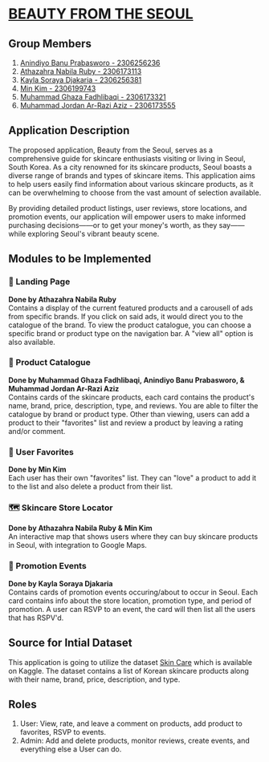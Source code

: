 # [BEAUTY FROM THE SEOUL](http://muhammad-ghaza31-beautyfromtheseoul.pbp.cs.ui.ac.id/)

## Group Members
1. [Anindiyo Banu Prabasworo - 2306256236](https://github.com/skibidiyo)
2. [Athazahra Nabila Ruby - 2306173113](https://github.com/thataruby)
3. [Kayla Soraya Djakaria - 2306256381](https://github.com/luticakep)
4. [Min Kim - 2306199743](https://github.com/wuyu0107)
5. [Muhammad Ghaza Fadhlibaqi - 2306173321](https://github.com/GhazaFadhlilbaqi)
6. [Muhammad Jordan Ar-Razi Aziz - 2306173555](https://github.com/jordanaziz18)

## Application Description
The proposed application, Beauty from the Seoul, serves as a comprehensive guide for skincare enthusiasts visiting or living in Seoul, South Korea. As a city renowned for its skincare products, Seoul boasts a diverse range of brands and types of skincare items. This application aims to help users easily find information about various skincare products, as it can be overwhelming to choose from the vast amount of selection available.

By providing detailed product listings, user reviews, store locations, and promotion events, our application will empower users to make informed purchasing decisions——or to get your money's worth, as they say——while exploring Seoul's vibrant beauty scene.

## Modules to be Implemented
### 📜 Landing Page
**Done by Athazahra Nabila Ruby**  
Contains a display of the current featured products and a carousell of ads from specific brands. If you click on said ads, it would direct you to the catalogue of the brand. To view the product catalogue, you can choose a specific brand or product type on the navigation bar. A "view all" option is also available.

### 🧼 Product Catalogue  
**Done by Muhammad Ghaza Fadhlibaqi, Anindiyo Banu Prabasworo, & Muhammad Jordan Ar-Razi Aziz**  
Contains cards of the skincare products, each card contains the product's name, brand, price, description, type, and reviews. You are able to filter the catalogue by brand or product type. Other than viewing, users can add a product to their "favorites" list and review a product by leaving a rating and/or comment.

### 💌 User Favorites  
**Done by Min Kim**  
Each user has their own "favorites" list. They can "love" a product to add it to the list and also delete a product from their list. 

### 🗺️ Skincare Store Locator
**Done by Athazahra Nabila Ruby & Min Kim**  
An interactive map that shows users where they can buy skincare products in Seoul, with integration to Google Maps.

### 📆 Promotion Events
**Done by Kayla Soraya Djakaria**  
Contains cards of promotion events occuring/about to occur in Seoul. Each card contains info about the store location, promotion type, and period of promotion. A user can RSVP to an event, the card will then list all the users that has RSPV'd.

## Source for Intial Dataset
This application is going to utilize the dataset [Skin Care](https://www.kaggle.com/datasets/taniadh/skin-care?resource=download) which is available on Kaggle. The dataset contains a list of Korean skincare products along with their name, brand, price, description, and type.

## Roles
1. User: View, rate, and leave a comment on products, add product to favorites, RSVP to events.
2. Admin: Add and delete products, monitor reviews, create events, and everything else a User can do.
